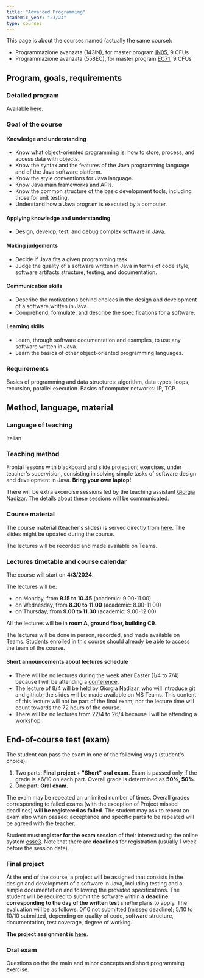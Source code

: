 ```yaml
---
title: "Advanced Programming"
academic_year: "23/24"
type: courses
---
```


This page is about the courses named (actually the same course):
- Programmazione avanzata (143IN), for master program [IN05](https://corsi.units.it/IN05/descrizione-corso), 9 CFUs
- Programmazione avanzata (558EC), for master program [EC71](https://corsi.units.it/EC71/descrizione-corso), 9 CFUs

## Program, goals, requirements

### Detailed program
Available [here](https://units.coursecatalogue.cineca.it/insegnamenti/2023/118852/2016/6/10424?coorte=2021&schemaid=12073).

### Goal of the course

#### Knowledge and understanding
- Know what object-oriented programming is: how to store, process, and access data with objects.
- Know the syntax and the features of the Java programming language and of the Java software platform.
- Know the style conventions for Java language.
- Know Java main frameworks and APIs.
- Know the common structure of the basic development tools, including those for unit testing.
- Understand how a Java program is executed by a computer.

#### Applying knowledge and understanding
- Design, develop, test, and debug complex software in Java.

#### Making judgements
- Decide if Java fits a given programming task.
- Judge the quality of a software written in Java in terms of code style, software artifacts structure, testing, and documentation.

#### Communication skills
- Describe the motivations behind choices in the design and development of a software written in Java.
- Comprehend, formulate, and describe the specifications for a software.

#### Learning skills
- Learn, through software documentation and examples, to use any software written in Java.
- Learn the basics of other object-oriented programming languages.

### Requirements
Basics of programming and data structures: algorithm, data types, loops, recursion, parallel execution.
Basics of computer networks: IP, TCP.

## Method, language, material

### Language of teaching
Italian

### Teaching method
Frontal lessons with blackboard and slide projection; exercises, under teacher's supervision, consisting in solving simple tasks of software design and development in Java.
**Bring your own laptop!**

There will be extra excercise sessions led by the teaching assistant [Giorgia Nadizar](https://giorgia-nadizar.github.io/).
The details about these sessions will be communicated.

### Course material
The course material (teacher's slides) is served directly from [here](https://medvet.inginf.units.it/slides/advanced-programming-2324).
The slides might be updated during the course.

The lectures will be recorded and made available on Teams.

### Lectures timetable and course calendar
The course will start on **4/3/2024**.

The lectures will be:
- on Monday, from **9.15 to 10.45** (academic: 9.00-11.00)
- on Wednesday, from **8.30 to 11.00** (academic: 8.00-11.00)
- on Thursday, from **9.00 to 11.30** (academic: 9.00-12.00)

All the lectures will be in **room A, ground floor, building C9**.

The lectures will be done in person, recorded, and made available on Teams.
Students enrolled in this course should already be able to access the team of the course.

#### Short announcements about lectures schedule

- There will be no lectures during the week after Easter (1/4 to 7/4) because I will be attending a [conference](https://www.evostar.org/2024/).
- The lecture of 8/4 will be held by Giorgia Nadizar, who will introduce git and github; the slides will be made available on MS Teams. This content of this lecture will not be part of the final exam; nor the lecture time will count towards the 72 hours of the course.
- There will be no lectures from 22/4 to 26/4 because I will be attending a [workshop](https://d9w.github.io/TEML/).

## End-of-course test (exam)
The student can pass the exam in one of the following ways (student's choice):
1. Two parts: **Final project + "Short" oral exam**.
Exam is passed only if the grade is >6/10 on each part. Overall grade is determined as **50%, 50%**.
2. One part: **Oral exam**.

The exam may be repeated an unlimited number of times.
Overall grades corresponding to failed exams (with the exception of Project missed deadlines) **will be registered as failed**.
The student may ask to repeat an exam also when passed: acceptance and specific parts to be repeated will be agreed with the teacher.

Student must **register for the exam session** of their interest using the online system [esse3](https://esse3.units.it/).
Note that there are **deadlines** for registration (usually 1 week before the session date).

### Final project
At the end of the course, a project will be assigned that consists in the design and development of a software in Java, including testing and a simple documentation and following the provided specifications.
The student will be required to submit the software within a **deadline corresponding to the day of the written test** she/he plans to apply.
The evaluation will be as follows: 0/10 not submitted (missed deadline); 5/10 to 10/10 submitted, depending on quality of code, software structure, documentation, test coverage, degree of working.

**The project assignment is [here](project/)**.

### Oral exam
Questions on the the main and minor concepts and short programming exercise.

